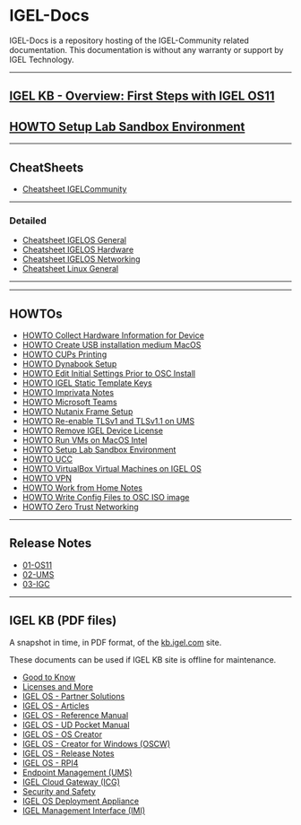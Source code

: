 # IGEL-Docs

IGEL-Docs is a repository hosting of the IGEL-Community related documentation.
This documentation is without any warranty or support by IGEL Technology.

-----

<!---
Remove for now
## [IGEL Basic Setup Guide](Docs/HOWTO-Basic-Setup-Guide.md)
-->

## [IGEL KB - Overview: First Steps with IGEL OS11](https://kb.igel.com/igelos-11.08.200/en/overview-first-steps-with-igel-os-11-69175175.html)

## [HOWTO Setup Lab Sandbox Environment](Docs/HOWTO-Setup-Lab-Sandbox-Environment.md)

-----

## CheatSheets

- [Cheatsheet IGELCommunity](Docs/Cheatsheet-IGELCommunity.md)

-----

### Detailed

- [Cheatsheet IGELOS General](Docs/Cheatsheet-IGELOS-General.md)
- [Cheatsheet IGELOS Hardware](Docs/Cheatsheet-IGELOS-Hardware.md)
- [Cheatsheet IGELOS Networking](Docs/Cheatsheet-IGELOS-Networking.md)
- [Cheatsheet Linux General](Docs/Cheatsheet-Linux-General.md)

-----
-----

## HOWTOs

- [HOWTO Collect Hardware Information for Device](Docs/HOWTO-Collect-Hardware-Information-for-Device.md)
- [HOWTO Create USB installation medium MacOS](Docs/HOWTO-Create-USB-Installation-medium-MacOS.md)
- [HOWTO CUPs Printing](Docs/HOWTO-CUPs-Printing.md)
- [HOWTO Dynabook Setup](Docs/HOWTO-Dynabook-Setup.md)
- [HOWTO Edit Initial Settings Prior to OSC Install](Docs/HOWTO-Edit-Initial-Settings-OSC.md)
- [HOWTO IGEL Static Template Keys](Docs/HOWTO-IGEL-Static-Template-Keys.md)
- [HOWTO Imprivata Notes](Docs/HOWTO-Imprivata-Notes.md)
- [HOWTO Microsoft Teams](Docs/HOWTO-Microsoft-Teams-Optimization.md)
- [HOWTO Nutanix Frame Setup](Docs/HOWTO-Nutanix-Frame-Setup.md)
- [HOWTO Re-enable TLSv1 and TLSv1.1 on UMS](Docs/HOWTO-Re-enable_TLSv1_and_TLSv11_on_UMS.md)
- [HOWTO Remove IGEL Device License](Docs/HOWTO-Remove-IGEL-Device-License.md)
- [HOWTO Run VMs on MacOS Intel](Docs/HOWTO-Run-VMs-on-MacOS-Intel.md)
- [HOWTO Setup Lab Sandbox Environment](Docs/HOWTO-Setup-Lab-Sandbox-Environment.md)
- [HOWTO UCC](Docs/HOWTO-UCC.md)
- [HOWTO VirtualBox Virtual Machines on IGEL OS](Docs/HOWTO-VirtualBox-VMs-on-IGELOS.md)
- [HOWTO VPN](Docs/HOWTO-VPN.md)
- [HOWTO Work from Home Notes](Docs/HOWTO-Work-from-Home-Notes.md)
- [HOWTO Write Config Files to OSC ISO image](Docs/HOWTO-Write-Config-Files-OSC-ISO.md)
- [HOWTO Zero Trust Networking](Docs/HOWTO-Zero-Trust-Networking.md)

-----

## Release Notes

- [01-OS11](Docs/ReleaseNotes/01-OS11)
- [02-UMS](Docs/ReleaseNotes/02-UMS)
- [03-IGC](Docs/ReleaseNotes/03-ICG)

-----

## IGEL KB (PDF files)

A snapshot in time, in PDF format, of the [kb.igel.com](https://kb.igel.com) site.

These documents can be used if IGEL KB site is offline for maintenance.

- [Good to Know](https://github.com/IGEL-Community/IGEL-Docs-KB/raw/main/IGEL-KB/01-Good_to_Know.pdf)
- [Licenses and More](https://github.com/IGEL-Community/IGEL-Docs-KB/raw/main/IGEL-KB/02-Licenses_and_More.pdf)
- [IGEL OS - Partner Solutions](https://github.com/IGEL-Community/IGEL-Docs-KB/raw/main/IGEL-KB/03a-IGEL_OS_Partner_Solutions.pdf)
- [IGEL OS - Articles](https://github.com/IGEL-Community/IGEL-Docs-KB/raw/main/IGEL-KB/03b-IGEL_OS_Articles.pdf)
- [IGEL OS - Reference Manual](https://github.com/IGEL-Community/IGEL-Docs-KB/raw/main/IGEL-KB/03c-IGEL_OS_Reference_Manual.pdf)
- [IGEL OS - UD Pocket Manual](https://github.com/IGEL-Community/IGEL-Docs-KB/raw/main/IGEL-KB/03d-IGEL_OS_UD_Pocket_Manual.pdf)
- [IGEL OS - OS Creator](https://github.com/IGEL-Community/IGEL-Docs-KB/raw/main/IGEL-KB/03e-IGEL_OS_Creator.pdf)
- [IGEL OS - Creator for Windows (OSCW)](https://github.com/IGEL-Community/IGEL-Docs-KB/raw/main/IGEL-KB/03f-IGEL_OS_Creator_for_Windows_OSCW.pdf)
- [IGEL OS - Release Notes](https://github.com/IGEL-Community/IGEL-Docs-KB/raw/main/IGEL-KB/03g-IGEL_OS_Release_Notes.pdf)
- [IGEL OS - RPI4](https://github.com/IGEL-Community/IGEL-Docs-KB/raw/main/IGEL-KB/04-IGEL_OS_RPI4.pdf)
- [Endpoint Management (UMS)](https://github.com/IGEL-Community/IGEL-Docs-KB/raw/main/IGEL-KB/05-Endpoint_Management_UMS.pdf)
- [IGEL Cloud Gateway (ICG)](https://github.com/IGEL-Community/IGEL-Docs-KB/raw/main/IGEL-KB/07-IGEL_Cloud_Gateway_ICG.pdf)
- [Security and Safety](https://github.com/IGEL-Community/IGEL-Docs-KB/raw/main/IGEL-KB/08-Security_and_Safety.pdf)
- [IGEL OS Deployment Appliance](https://github.com/IGEL-Community/IGEL-Docs-KB/raw/main/IGEL-KB/09-IGEL_OS_Deployment_Appliance.pdf)
- [IGEL Management Interface (IMI)](https://github.com/IGEL-Community/IGEL-Docs-KB/raw/main/IGEL-KB/10-IGEL_Management_Interface_IMI.pdf)

